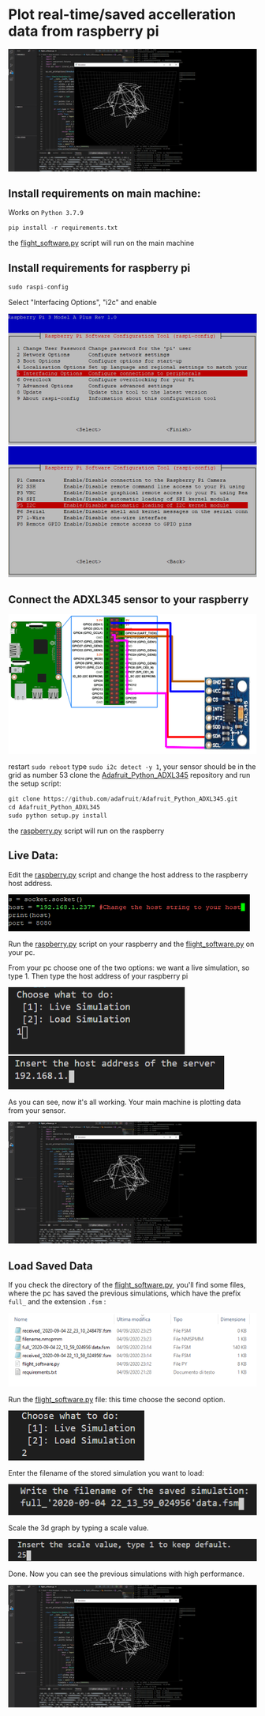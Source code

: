 # Plot real-time/saved accelleration data from raspberry pi

![](images/real_time_plot.PNG)

## Install requirements on main machine:

Works on ```Python 3.7.9```

```python
pip install -r requirements.txt
```
the [flight_software.py](https://github.com/MrSinho/SpaceProgramm/blob/master/flight_software.py) script will run on the main machine

## Install requirements for raspberry pi
```python
sudo raspi-config
```
Select "Interfacing Options", "i2c" and enable

![](images/interfacing_options.png) ![](images/i2c.png)

## Connect the ADXL345 sensor to your raspberry

![](images/adxl345_schematics.png)

restart ```sudo reboot```
type ```sudo i2c detect -y 1```, your sensor should be in the grid as number 53
clone the [Adafruit_Python_ADXL345](https://github.com/adafruit/Adafruit_Python_ADXL345) repository and run the setup script:
```python
git clone https://github.com/adafruit/Adafruit_Python_ADXL345.git
cd Adafruit_Python_ADXL345
sudo python setup.py install
```
the [raspberry.py](https://github.com/MrSinho/SpaceProgramm/blob/master/flight_software.py) script will run on the raspberry

## Live Data:
Edit the [raspberry.py](https://github.com/MrSinho/SpaceProgramm/blob/master/flight_software.py) script and change the host address to the raspberry host address.

![](images/host.png)

Run the [raspberry.py](https://github.com/MrSinho/SpaceProgramm/blob/master/flight_software.py) script on your raspberry and the [flight_software.py](https://github.com/MrSinho/SpaceProgramm/blob/master/flight_software.py) on your pc.

From your pc choose one of the two options: we want a live simulation, so type 1. Then type the host address of your raspberry pi

![](images/choose_what.PNG) ![](images/insert_host.PNG)

As you can see, now it's all working. Your main machine is plotting data from your sensor.

![](images/real_time_plot.PNG)

## Load Saved Data
If you check the directory of the [flight_software.py](https://github.com/MrSinho/SpaceProgramm/blob/master/flight_software.py), you'll find some files, where the pc has saved the previous simulations, which have the prefix ```full_``` and the extension ```.fsm``` : 

![](images/saved.PNG)

Run the [flight_software.py](https://github.com/MrSinho/SpaceProgramm/blob/master/flight_software.py) file: this time choose the second option.

![](images/choose_what2.PNG)

Enter the filename of the stored simulation you want to load: 

![](images/filename.PNG)

Scale the 3d graph by typing a scale value.

![](images/scale_fit.PNG)

Done. Now you can see the previous simulations with high performance.

![](images/real_time_plot.PNG)

